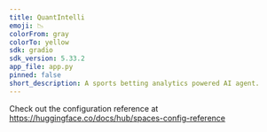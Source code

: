 ```yaml
---
title: QuantIntelli
emoji: 📉
colorFrom: gray
colorTo: yellow
sdk: gradio
sdk_version: 5.33.2
app_file: app.py
pinned: false
short_description: A sports betting analytics powered AI agent.
---
```


Check out the configuration reference at https://huggingface.co/docs/hub/spaces-config-reference
